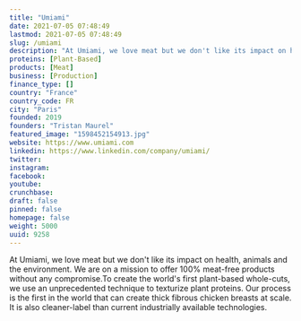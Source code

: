 ```yaml
---
title: "Umiami"
date: 2021-07-05 07:48:49
lastmod: 2021-07-05 07:48:49
slug: /umiami
description: "At Umiami, we love meat but we don't like its impact on health, animals and the environment. We are on a mission to offer 100% meat-free products without any compromise.To create the world's first plant-based whole-cuts, we use an unprecedented technique to texturize plant proteins. Our process is the first in the world that can create thick fibrous chicken breasts at scale. It is also cleaner-label than current industrially available technologies."
proteins: [Plant-Based]
products: [Meat]
business: [Production]
finance_type: []
country: "France"
country_code: FR
city: "Paris"
founded: 2019
founders: "Tristan Maurel"
featured_image: "1598452154913.jpg"
website: https://www.umiami.com
linkedin: https://www.linkedin.com/company/umiami/
twitter: 
instagram: 
facebook: 
youtube: 
crunchbase: 
draft: false
pinned: false
homepage: false
weight: 5000
uuid: 9258
---
```

At Umiami, we love meat but we don't like its impact on health, animals and the environment. We are on a mission to offer 100% meat-free products without any compromise.To create the world's first plant-based whole-cuts, we use an unprecedented technique to texturize plant proteins. Our process is the first in the world that can create thick fibrous chicken breasts at scale. It is also cleaner-label than current industrially available technologies.
